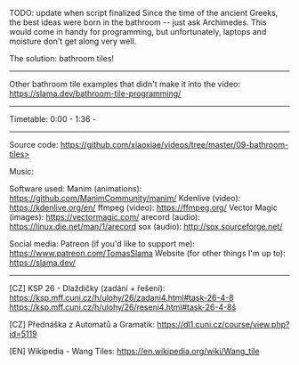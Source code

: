 TODO: update when script finalized
Since the time of the ancient Greeks, the best ideas were born in the bathroom -- just ask Archimedes. This would come in handy for programming, but unfortunately, laptops and moisture don't get along very well.

The solution: bathroom tiles!

------------------

Other bathroom tile examples that didn't make it into the video:
https://slama.dev/bathroom-tile-programming/

------------------

Timetable:
0:00 - <something>
1:36 - <something else>

------------------

Source code:
https://github.com/xiaoxiae/videos/tree/master/09-bathroom-tiles>

Music:
<credit the music used>

Software used:
Manim (animations): https://github.com/ManimCommunity/manim/
Kdenlive (video): https://kdenlive.org/en/
ffmpeg (video): https://ffmpeg.org/
Vector Magic (images): https://vectormagic.com/
arecord (audio): https://linux.die.net/man/1/arecord
sox (audio): http://sox.sourceforge.net/

Social media:
Patreon (if you'd like to support me): https://www.patreon.com/TomasSlama
Website (for other things I'm up to): https://slama.dev/

------------------

[CZ] KSP 26 - Dlaždičky (zadání + řešení):
https://ksp.mff.cuni.cz/h/ulohy/26/zadani4.html#task-26-4-8
https://ksp.mff.cuni.cz/h/ulohy/26/reseni4.html#task-26-4-8š

[CZ] Přednáška z Automatů a Gramatik:
https://dl1.cuni.cz/course/view.php?id=5119

[EN] Wikipedia - Wang Tiles:
https://en.wikipedia.org/wiki/Wang_tile
